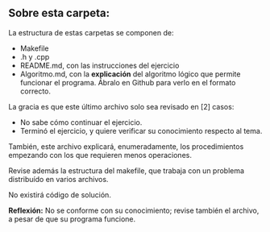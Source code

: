 ## Sobre esta carpeta:

La estructura de estas carpetas se componen de:
* Makefile
* .h y .cpp
* README.md, con las instrucciones del ejercicio
* Algoritmo.md, con la **explicación** del algoritmo lógico que permite funcionar el programa. Ábralo en Github para verlo en el formato correcto.

La gracia es que este último archivo solo sea revisado en \[2\] casos:
* No sabe cómo continuar el ejercicio.
* Terminó el ejercicio, y quiere verificar su conocimiento respecto al tema.

También, este archivo explicará, enumeradamente, los procedimientos empezando con los que requieren menos operaciones.

Revise además la estructura del makefile, que trabaja con un problema distribuído en varios archivos.

No existirá código de solución.

**Reflexión:** No se conforme con su conocimiento; revise también el archivo, a pesar de que su programa funcione.